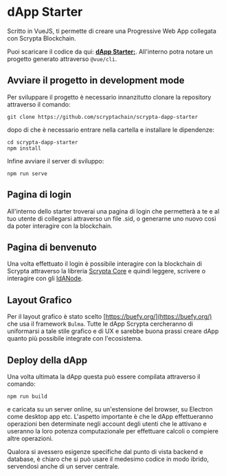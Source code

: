 # dApp Starter

Scritto in VueJS, ti permette di creare una Progressive Web App collegata con Scrypta Blockchain.

Puoi scaricare il codice da qui:
[**dApp Starter:**](https://github.com/scryptachain/scrypta-dapp-starter). All'interno potra notare un progetto generato attraverso `@vue/cli`.

## Avviare il progetto in development mode

Per sviluppare il progetto è necessario innanzitutto clonare la repository attraverso il comando:

```
git clone https://github.com/scryptachain/scrypta-dapp-starter
```

dopo di che è necessario entrare nella cartella e installare le dipendenze:

```
cd scrypta-dapp-starter
npm install
```

Infine avviare il server di sviluppo:
```
npm run serve
```

## Pagina di login

All'interno dello starter troverai una pagina di login che permetterà a te e al tuo utente di collegarsi attraverso un file .sid, o generarne uno nuovo così da poter interagire con la blockchain.

## Pagina di benvenuto

Una volta effettuato il login è possibile interagire con la blockchain di Scrypta attraverso la libreria [Scrypta Core](/core) e quindi leggere, scrivere o interagire con gli [IdANode](/idanode/README.md).

## Layout Grafico

Per il layout grafico è stato scelto [https://buefy.org/](https://buefy.org/) che usa il framework `Bulma`. Tutte le dApp Scrypta cercheranno di uniformarsi a tale stile grafico e di UX e sarebbe buona prassi creare dApp quanto più possibile integrate con l'ecosistema.

## Deploy della dApp

Una volta ultimata la dApp questa può essere compilata attraverso il comando: 

```
npm run build
```

e caricata su un server online, su un'estensione del browser, su Electron come desktop app etc. L'aspetto importante è che le dApp effettueranno operazioni ben determinate negli account degli utenti che le attivano e useranno la loro potenza computazionale per effettuare calcoli o compiere altre operazioni.

Qualora si avessero esigenze specifiche dal punto di vista backend e database, è chiaro che si può usare il medesimo codice in modo ibrido, servendosi anche di un server centrale.